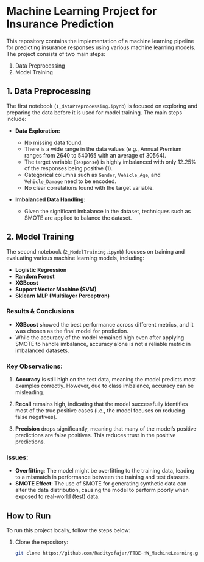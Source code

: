 # Machine Learning Project for Insurance Prediction

This repository contains the implementation of a machine learning pipeline for predicting insurance responses using various machine learning models. The project consists of two main steps:
1. Data Preprocessing
2. Model Training

## 1. Data Preprocessing

The first notebook (`1_dataPreprocessing.ipynb`) is focused on exploring and preparing the data before it is used for model training. The main steps include:

- **Data Exploration:**
    - No missing data found.
    - There is a wide range in the data values (e.g., Annual Premium ranges from 2640 to 540165 with an average of 30564).
    - The target variable (`Response`) is highly imbalanced with only 12.25% of the responses being positive (1).
    - Categorical columns such as `Gender`, `Vehicle_Age`, and `Vehicle_Damage` need to be encoded.
    - No clear correlations found with the target variable.
  
- **Imbalanced Data Handling:**
    - Given the significant imbalance in the dataset, techniques such as SMOTE are applied to balance the dataset.

## 2. Model Training

The second notebook (`2_ModelTraining.ipynb`) focuses on training and evaluating various machine learning models, including:

- **Logistic Regression**
- **Random Forest**
- **XGBoost**
- **Support Vector Machine (SVM)**
- **Sklearn MLP (Multilayer Perceptron)**

### Results & Conclusions

- **XGBoost** showed the best performance across different metrics, and it was chosen as the final model for prediction.
- While the accuracy of the model remained high even after applying SMOTE to handle imbalance, accuracy alone is not a reliable metric in imbalanced datasets.
  
### Key Observations:

1. **Accuracy** is still high on the test data, meaning the model predicts most examples correctly. However, due to class imbalance, accuracy can be misleading.
  
2. **Recall** remains high, indicating that the model successfully identifies most of the true positive cases (i.e., the model focuses on reducing false negatives).
  
3. **Precision** drops significantly, meaning that many of the model’s positive predictions are false positives. This reduces trust in the positive predictions.

### Issues:

- **Overfitting**: The model might be overfitting to the training data, leading to a mismatch in performance between the training and test datasets.
- **SMOTE Effect**: The use of SMOTE for generating synthetic data can alter the data distribution, causing the model to perform poorly when exposed to real-world (test) data.

## How to Run

To run this project locally, follow the steps below:

1. Clone the repository:
   ```bash
   git clone https://github.com/Radityofajar/FTDE-HW_MachineLearning.git
